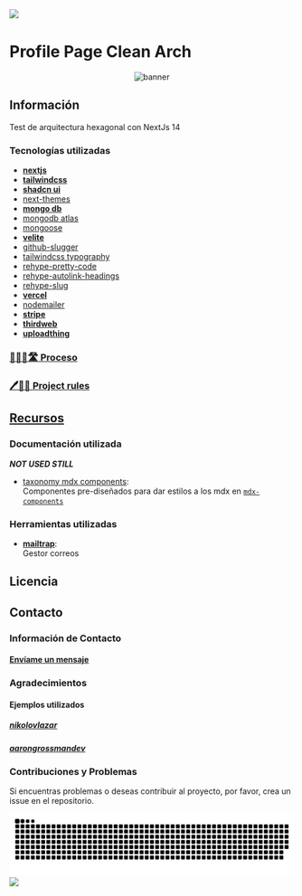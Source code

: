 <img src="https://user-images.githubusercontent.com/73097560/115834477-dbab4500-a447-11eb-908a-139a6edaec5c.gif">


# Profile Page Clean Arch

<div align="center">
<img src="https://raw.githubusercontent.com/SKRTEEEEEE/next-hexa-test/buildp/docs/profile-page.gif" alt="banner" />
</div>


## Información
Test de arquitectura hexagonal con NextJs 14
### Tecnologías  utilizadas
- [**nextjs**](https://nextjs.org/)
- [**tailwindcss**](https://tailwindcss.com/)
- [**shadcn ui**](https://ui.shadcn.com/)
- [next-themes](https://github.com/pacocoursey/next-themes)
- [**mongo db**](https://www.mongodb.com/docs/)
- [mongodb atlas](https://www.mongodb.com/docs/atlas/getting-started/)
- [mongoose](https://mongoosejs.com/docs/guide.html)
- [**velite**](https://velite.js.org/)
- [github-slugger](https://www.npmjs.com/package/github-slugger/v/1.2.1)
- [tailwindcss typography](https://github.com/tailwindlabs/tailwindcss-typography)
- [rehype-pretty-code](https://rehype-pretty.pages.dev/)
- [rehype-autolink-headings](https://github.com/rehypejs/rehype-autolink-headings)
- [rehype-slug](https://github.com/rehypejs/rehype-slug)
- [**vercel**](https://vercel.com/docs)
- [nodemailer](https://www.nodemailer.com/)
- [**stripe**](https://docs.stripe.com/)
- [**thirdweb**](https://portal.thirdweb.com/)
- [**uploadthing**](https://docs.uploadthing.com/)
### [🏃‍♂️‍➡️🛣️ Proceso](./docs/process.md)
### [🖊️🧑‍💻 Project rules](/docs/hexa-rulez.md)
## [Recursos](https://github.com/SKRTEEEEEE/markdowns)
### Documentación utilizada
 **_NOT USED STILL_**
- [taxonomy mdx components](https://github.com/shadcn-ui/taxonomy/blob/main/components/mdx-components.tsx): <br/> Componentes pre-diseñados para dar estilos a los mdx en [`mdx-components`](./src/components/mdx-components.tsx)
### Herramientas utilizadas
- [**mailtrap**](https://mailtrap.io/): <br/> Gestor correos
## Licencia
## Contacto
### Información de Contacto
#### [Envíame un mensaje](mailto:adanreh.m@gmail.com)
### Agradecimientos
#### Ejemplos utilizados
##### [nikolovlazar](https://github.com/nikolovlazar)
##### [aarongrossmandev](https://github.com/aarongrossmandev)
### Contribuciones y Problemas

Si encuentras problemas o deseas contribuir al proyecto, por favor, crea un issue en el repositorio.

<a href="https://github.com/SKRTEEEEEE">
<div align="center">
  <img  src="https://github.com/SKRTEEEEEE/SKRTEEEEEE/blob/main/resources/img/grid-snake.svg"
       alt="snake" />
</div>
</a>
<img src="https://user-images.githubusercontent.com/73097560/115834477-dbab4500-a447-11eb-908a-139a6edaec5c.gif">
